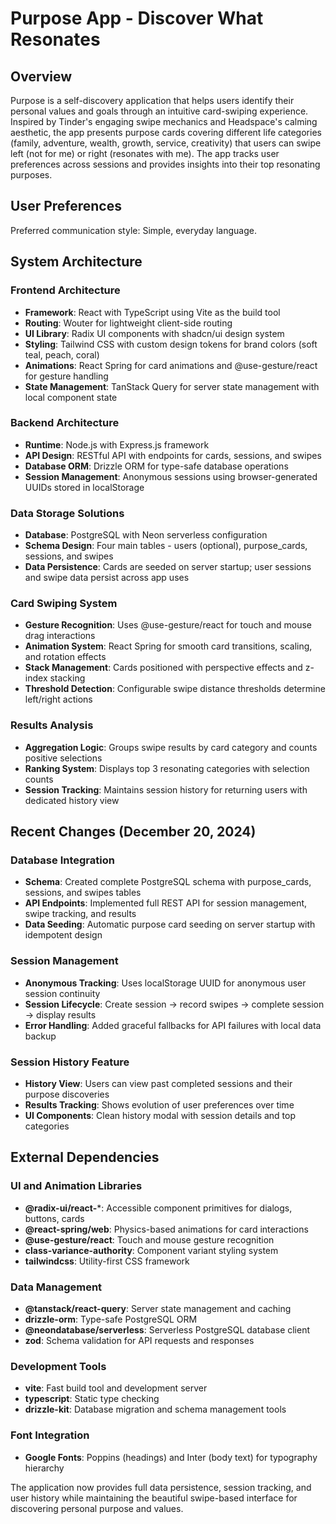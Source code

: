 # Purpose App - Discover What Resonates

## Overview

Purpose is a self-discovery application that helps users identify their personal values and goals through an intuitive card-swiping experience. Inspired by Tinder's engaging swipe mechanics and Headspace's calming aesthetic, the app presents purpose cards covering different life categories (family, adventure, wealth, growth, service, creativity) that users can swipe left (not for me) or right (resonates with me). The app tracks user preferences across sessions and provides insights into their top resonating purposes.

## User Preferences

Preferred communication style: Simple, everyday language.

## System Architecture

### Frontend Architecture
- **Framework**: React with TypeScript using Vite as the build tool
- **Routing**: Wouter for lightweight client-side routing
- **UI Library**: Radix UI components with shadcn/ui design system
- **Styling**: Tailwind CSS with custom design tokens for brand colors (soft teal, peach, coral)
- **Animations**: React Spring for card animations and @use-gesture/react for gesture handling
- **State Management**: TanStack Query for server state management with local component state

### Backend Architecture
- **Runtime**: Node.js with Express.js framework
- **API Design**: RESTful API with endpoints for cards, sessions, and swipes
- **Database ORM**: Drizzle ORM for type-safe database operations
- **Session Management**: Anonymous sessions using browser-generated UUIDs stored in localStorage

### Data Storage Solutions
- **Database**: PostgreSQL with Neon serverless configuration
- **Schema Design**: Four main tables - users (optional), purpose_cards, sessions, and swipes
- **Data Persistence**: Cards are seeded on server startup; user sessions and swipe data persist across app uses

### Card Swiping System
- **Gesture Recognition**: Uses @use-gesture/react for touch and mouse drag interactions
- **Animation System**: React Spring for smooth card transitions, scaling, and rotation effects
- **Stack Management**: Cards positioned with perspective effects and z-index stacking
- **Threshold Detection**: Configurable swipe distance thresholds determine left/right actions

### Results Analysis
- **Aggregation Logic**: Groups swipe results by card category and counts positive selections
- **Ranking System**: Displays top 3 resonating categories with selection counts
- **Session Tracking**: Maintains session history for returning users with dedicated history view

## Recent Changes (December 20, 2024)

### Database Integration
- **Schema**: Created complete PostgreSQL schema with purpose_cards, sessions, and swipes tables
- **API Endpoints**: Implemented full REST API for session management, swipe tracking, and results
- **Data Seeding**: Automatic purpose card seeding on server startup with idempotent design

### Session Management
- **Anonymous Tracking**: Uses localStorage UUID for anonymous user session continuity
- **Session Lifecycle**: Create session → record swipes → complete session → display results
- **Error Handling**: Added graceful fallbacks for API failures with local data backup

### Session History Feature
- **History View**: Users can view past completed sessions and their purpose discoveries
- **Results Tracking**: Shows evolution of user preferences over time
- **UI Components**: Clean history modal with session details and top categories

## External Dependencies

### UI and Animation Libraries
- **@radix-ui/react-***: Accessible component primitives for dialogs, buttons, cards
- **@react-spring/web**: Physics-based animations for card interactions
- **@use-gesture/react**: Touch and mouse gesture recognition
- **class-variance-authority**: Component variant styling system
- **tailwindcss**: Utility-first CSS framework

### Data Management
- **@tanstack/react-query**: Server state management and caching
- **drizzle-orm**: Type-safe PostgreSQL ORM
- **@neondatabase/serverless**: Serverless PostgreSQL database client
- **zod**: Schema validation for API requests and responses

### Development Tools
- **vite**: Fast build tool and development server
- **typescript**: Static type checking
- **drizzle-kit**: Database migration and schema management tools

### Font Integration
- **Google Fonts**: Poppins (headings) and Inter (body text) for typography hierarchy

The application now provides full data persistence, session tracking, and user history while maintaining the beautiful swipe-based interface for discovering personal purpose and values.